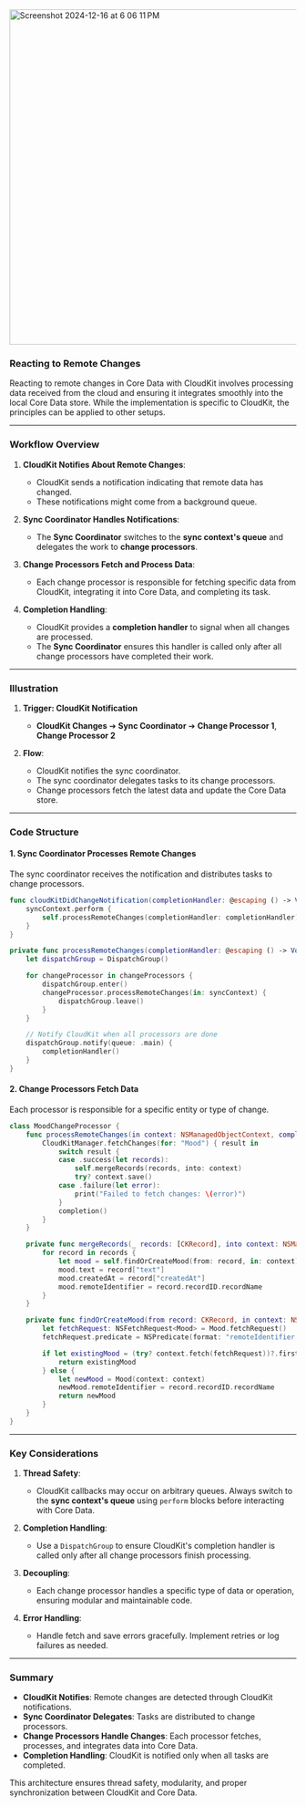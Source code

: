 <img width="588" alt="Screenshot 2024-12-16 at 6 06 11 PM" src="https://github.com/user-attachments/assets/a95e55af-7f25-4a3d-baec-89e9e44f1e2a" />

### **Reacting to Remote Changes**

Reacting to remote changes in Core Data with CloudKit involves processing data received from the cloud and ensuring it integrates smoothly into the local Core Data store. While the implementation is specific to CloudKit, the principles can be applied to other setups.

---

### **Workflow Overview**

1. **CloudKit Notifies About Remote Changes**:
   - CloudKit sends a notification indicating that remote data has changed.
   - These notifications might come from a background queue.

2. **Sync Coordinator Handles Notifications**:
   - The **Sync Coordinator** switches to the **sync context's queue** and delegates the work to **change processors**.

3. **Change Processors Fetch and Process Data**:
   - Each change processor is responsible for fetching specific data from CloudKit, integrating it into Core Data, and completing its task.

4. **Completion Handling**:
   - CloudKit provides a **completion handler** to signal when all changes are processed.
   - The **Sync Coordinator** ensures this handler is called only after all change processors have completed their work.

---

### **Illustration**

1. **Trigger: CloudKit Notification**
   - **CloudKit Changes** ➔ **Sync Coordinator** ➔ **Change Processor 1**, **Change Processor 2**

2. **Flow**:
   - CloudKit notifies the sync coordinator.
   - The sync coordinator delegates tasks to its change processors.
   - Change processors fetch the latest data and update the Core Data store.

---

### **Code Structure**

#### **1. Sync Coordinator Processes Remote Changes**
The sync coordinator receives the notification and distributes tasks to change processors.

```swift
func cloudKitDidChangeNotification(completionHandler: @escaping () -> Void) {
    syncContext.perform {
        self.processRemoteChanges(completionHandler: completionHandler)
    }
}

private func processRemoteChanges(completionHandler: @escaping () -> Void) {
    let dispatchGroup = DispatchGroup()

    for changeProcessor in changeProcessors {
        dispatchGroup.enter()
        changeProcessor.processRemoteChanges(in: syncContext) {
            dispatchGroup.leave()
        }
    }

    // Notify CloudKit when all processors are done
    dispatchGroup.notify(queue: .main) {
        completionHandler()
    }
}
```

#### **2. Change Processors Fetch Data**
Each processor is responsible for a specific entity or type of change.

```swift
class MoodChangeProcessor {
    func processRemoteChanges(in context: NSManagedObjectContext, completion: @escaping () -> Void) {
        CloudKitManager.fetchChanges(for: "Mood") { result in
            switch result {
            case .success(let records):
                self.mergeRecords(records, into: context)
                try? context.save()
            case .failure(let error):
                print("Failed to fetch changes: \(error)")
            }
            completion()
        }
    }

    private func mergeRecords(_ records: [CKRecord], into context: NSManagedObjectContext) {
        for record in records {
            let mood = self.findOrCreateMood(from: record, in: context)
            mood.text = record["text"]
            mood.createdAt = record["createdAt"]
            mood.remoteIdentifier = record.recordID.recordName
        }
    }

    private func findOrCreateMood(from record: CKRecord, in context: NSManagedObjectContext) -> Mood {
        let fetchRequest: NSFetchRequest<Mood> = Mood.fetchRequest()
        fetchRequest.predicate = NSPredicate(format: "remoteIdentifier == %@", record.recordID.recordName)

        if let existingMood = (try? context.fetch(fetchRequest))?.first {
            return existingMood
        } else {
            let newMood = Mood(context: context)
            newMood.remoteIdentifier = record.recordID.recordName
            return newMood
        }
    }
}
```

---

### **Key Considerations**

1. **Thread Safety**:
   - CloudKit callbacks may occur on arbitrary queues. Always switch to the **sync context's queue** using `perform` blocks before interacting with Core Data.

2. **Completion Handling**:
   - Use a `DispatchGroup` to ensure CloudKit's completion handler is called only after all change processors finish processing.

3. **Decoupling**:
   - Each change processor handles a specific type of data or operation, ensuring modular and maintainable code.

4. **Error Handling**:
   - Handle fetch and save errors gracefully. Implement retries or log failures as needed.

---

### **Summary**

- **CloudKit Notifies**: Remote changes are detected through CloudKit notifications.
- **Sync Coordinator Delegates**: Tasks are distributed to change processors.
- **Change Processors Handle Changes**: Each processor fetches, processes, and integrates data into Core Data.
- **Completion Handling**: CloudKit is notified only when all tasks are completed.

This architecture ensures thread safety, modularity, and proper synchronization between CloudKit and Core Data.
